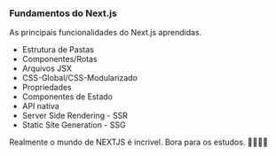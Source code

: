 ### Fundamentos do Next.js

As principais funcionalidades do Next.js aprendidas.
- Estrutura de Pastas
- Componentes/Rotas
- Arquivos JSX
- CSS-Global/CSS-Modularizado
- Propriedades
- Componentes de Estado
- API nativa
- Server Side Rendering - SSR
- Static Site Generation - SSG

Realmente o mundo de NEXTJS é incrivel. Bora para os estudos. 👨🏽‍💻🚀
